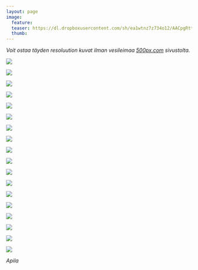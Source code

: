 ```yaml
---
layout: page
image:
  feature:
  teaser: https://dl.dropboxusercontent.com/sh/ea1wtnz7z734o12/AACpgRttJ7xSgVXMAmBx3vsua/luontokuvat/kes%C3%A4/9/DS35831-245px.jpg
  thumb:
---
```


*Voit ostaa täyden resoluution kuvat ilman vesileimaa [500px.com](https://500px.com/minimuutticom/galleries/clovers) sivustolta.*

[![](https://dl.dropboxusercontent.com/sh/ea1wtnz7z734o12/AACPWCcd9S5bD2th-kW_PUGWa/luontokuvat/kes%C3%A4/9/DS35814-800px.jpg)](https://dl.dropboxusercontent.com/sh/ea1wtnz7z734o12/AACZZtCuJXQEoPlzUmrNa1YDa/luontokuvat/kes%C3%A4/9/DS35814.jpg)

[![](https://dl.dropboxusercontent.com/sh/ea1wtnz7z734o12/AACTEKqlGOEju-cTev-IqBU-a/luontokuvat/kes%C3%A4/9/DS35805-800px.jpg)](https://dl.dropboxusercontent.com/sh/ea1wtnz7z734o12/AACL39Mm0MG8XfsFtPb111lTa/luontokuvat/kes%C3%A4/9/DS35805.jpg)

[![](https://dl.dropboxusercontent.com/sh/ea1wtnz7z734o12/AADcl174J7vqqB-G5cssmBrBa/luontokuvat/kes%C3%A4/9/DS35810-800px.jpg)](https://dl.dropboxusercontent.com/sh/ea1wtnz7z734o12/AAArPeRNpy8cFs7mKGaky3iqa/luontokuvat/kes%C3%A4/9/DS35810.jpg)

[![](https://dl.dropboxusercontent.com/sh/ea1wtnz7z734o12/AAAH0zf05WdaMkrkQrDirWoja/luontokuvat/kes%C3%A4/9/DS35707-800px.jpg)](https://dl.dropboxusercontent.com/sh/ea1wtnz7z734o12/AACxrQtwaMC-lrbprcbXV4P8a/luontokuvat/kes%C3%A4/9/DS35707.jpg)

[![](https://dl.dropboxusercontent.com/sh/ea1wtnz7z734o12/AAA_UMUh9V1MSC6XA2kqMOJ7a/luontokuvat/kes%C3%A4/9/DS35862-800px.jpg)](https://dl.dropboxusercontent.com/sh/ea1wtnz7z734o12/AABFRi5Ch0UYD18Vl8H5NU08a/luontokuvat/kes%C3%A4/9/DS35862.jpg)

[![](https://dl.dropboxusercontent.com/sh/ea1wtnz7z734o12/AADxRIAm1Q79wyYrb206dSLYa/luontokuvat/kes%C3%A4/9/DS35865-800px.jpg)](https://dl.dropboxusercontent.com/sh/ea1wtnz7z734o12/AACaVCvpZ-kMt7xCZIMrmqqoa/luontokuvat/kes%C3%A4/9/DS35865.jpg)

[![](https://dl.dropboxusercontent.com/sh/ea1wtnz7z734o12/AACIvkzCoAhUcVobEqvrd_jGa/luontokuvat/kes%C3%A4/9/DS35833-800px.jpg)](https://dl.dropboxusercontent.com/sh/ea1wtnz7z734o12/AADZxPoxUkuEVgFCcudK1qzBa/luontokuvat/kes%C3%A4/9/DS35833.jpg)

[![](https://dl.dropboxusercontent.com/sh/ea1wtnz7z734o12/AABMmJzQ55aUSo2vAUct20Gpa/luontokuvat/kes%C3%A4/9/DS35852-800px.jpg)](https://dl.dropboxusercontent.com/sh/ea1wtnz7z734o12/AABLJ5hQfU2qzOQ2-HH_088Oa/luontokuvat/kes%C3%A4/9/DS35852.jpg)

[![](https://dl.dropboxusercontent.com/sh/ea1wtnz7z734o12/AADZbrVO4VYESa8M-d1dUbHfa/luontokuvat/kes%C3%A4/9/DS35857-800px.jpg)](https://dl.dropboxusercontent.com/sh/ea1wtnz7z734o12/AABovJCVZVVEIb8MOD-13WYva/luontokuvat/kes%C3%A4/9/DS35857.jpg)

[![](https://dl.dropboxusercontent.com/sh/ea1wtnz7z734o12/AAAYssosvZY-KP7_qos8CHYpa/luontokuvat/kes%C3%A4/9/DS35859-800px.jpg)](https://dl.dropboxusercontent.com/sh/ea1wtnz7z734o12/AACGH483clDz4IkPGbegjYm3a/luontokuvat/kes%C3%A4/9/DS35859.jpg)

[![](https://dl.dropboxusercontent.com/sh/ea1wtnz7z734o12/AAAosgHB6JVr8qZei2u2xDPpa/luontokuvat/kes%C3%A4/9/DS35840-800px.jpg)](https://dl.dropboxusercontent.com/sh/ea1wtnz7z734o12/AADzogAgkLNnpVvbuXTqi-Oea/luontokuvat/kes%C3%A4/9/DS35840.jpg)

[![](https://dl.dropboxusercontent.com/sh/ea1wtnz7z734o12/AAAHZtWJHRRlrrSNxA3rBXL7a/luontokuvat/kes%C3%A4/9/DS35842-800px.jpg)](https://dl.dropboxusercontent.com/sh/ea1wtnz7z734o12/AAASi7PDLKW5KwCmnF2avktCa/luontokuvat/kes%C3%A4/9/DS35842.jpg)

[![](https://dl.dropboxusercontent.com/sh/ea1wtnz7z734o12/AAAUiPCrAtgehW0jsBATiiWfa/luontokuvat/kes%C3%A4/9/DS35844-800px.jpg)](https://dl.dropboxusercontent.com/sh/ea1wtnz7z734o12/AADZHf7f-pMkUrzMcU6iQvdwa/luontokuvat/kes%C3%A4/9/DS35844.jpg)

[![](https://dl.dropboxusercontent.com/sh/ea1wtnz7z734o12/AADJ3FQCtYsGsDAdBU5_8ASpa/luontokuvat/kes%C3%A4/9/DS35850-800px.jpg)](https://dl.dropboxusercontent.com/sh/ea1wtnz7z734o12/AACW0PUEq0ckxxhA4ffetp3Ia/luontokuvat/kes%C3%A4/9/DS35850.jpg)

[![](https://dl.dropboxusercontent.com/sh/ea1wtnz7z734o12/AACLntCHa7ebj7AjKFJaY3JBa/luontokuvat/kes%C3%A4/9/DS35854-800px.jpg)](https://dl.dropboxusercontent.com/sh/ea1wtnz7z734o12/AAANLH7_FknH3rc5yAduO2NCa/luontokuvat/kes%C3%A4/9/DS35854.jpg)

[![](https://dl.dropboxusercontent.com/sh/ea1wtnz7z734o12/AADhO1-R4ZJ5Yig7HCXmKbnwa/luontokuvat/kes%C3%A4/9/DS35855-800px.jpg)](https://dl.dropboxusercontent.com/sh/ea1wtnz7z734o12/AAD3W9xrwlZheFS5VlxK6auKa/luontokuvat/kes%C3%A4/9/DS35855.jpg)

[![](https://dl.dropboxusercontent.com/sh/ea1wtnz7z734o12/AADNsqR_V2oSIv4yMS184tcQa/luontokuvat/kes%C3%A4/9/DS35831-800px.jpg)](https://dl.dropboxusercontent.com/sh/ea1wtnz7z734o12/AAB8w6aIwBBZbp7856-xU0Boa/luontokuvat/kes%C3%A4/9/DS35831.jpg)

[![](https://dl.dropboxusercontent.com/sh/ea1wtnz7z734o12/AADPTw0uYC-I5TRINxTQ2Igla/luontokuvat/kes%C3%A4/9/DS35830-800px.jpg)](https://dl.dropboxusercontent.com/sh/ea1wtnz7z734o12/AAD_a4CZ1GJ77QoHf031qpvUa/luontokuvat/kes%C3%A4/9/DS35830.jpg)

*Apila*

